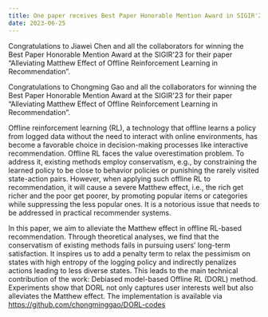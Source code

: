 ```yaml
---
title: One paper receives Best Paper Honorable Mention Award in SIGIR'23
date: 2023-06-25
---
```


Congratulations to Jiawei Chen and all the collaborators for winning the Best Paper Honorable Mention Award at the SIGIR'23 for their paper “Alleviating Matthew Effect of Offline Reinforcement Learning in Recommendation”.

<!--more-->

Congratulations to Chongming Gao and all the collaborators for winning the Best Paper Honorable Mention Award at the SIGIR'23 for their paper “Alleviating Matthew Effect of Offline Reinforcement Learning in Recommendation”.

Offline reinforcement learning (RL), a technology that offline learns a policy from logged data without the need to interact with online environments, has become a favorable choice in decision-making processes like interactive recommendation. Offline RL faces the value overestimation problem. To address it, existing methods employ conservatism, e.g., by constraining the learned policy to be close to behavior policies or punishing the rarely visited state-action pairs. However, when applying such offline RL to recommendation, it will cause a severe Matthew effect, i.e., the rich get richer and the poor get poorer, by promoting popular items or categories while suppressing the less popular ones. It is a notorious issue that needs to be addressed in practical recommender systems.

In this paper, we aim to alleviate the Matthew effect in offline RL-based recommendation. Through theoretical analyses, we find that the conservatism of existing methods fails in pursuing users’ long-term satisfaction. It inspires us to add a penalty term to relax the pessimism on states with high entropy of the logging policy and indirectly penalizes actions leading to less diverse states. This leads to the main technical contribution of the work: Debiased model-based Offline RL (DORL) method. Experiments show that DORL not only captures user interests well but also alleviates the Matthew effect. The implementation is available via https://github.com/chongminggao/DORL-codes
